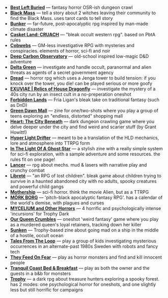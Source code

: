 <!-- TITLE: RPGs -->
<!-- SUBTITLE: Short summaries of various TTRPGS -->

- **[Best Left Buried](https://www.drivethrurpg.com/product/254584/Best-Left-Buried-Cryptdiggers-Guide-To-Survival)** — fantasy horror OSR-ish dungeon crawl
- **[Black Mass](https://www.kickstarter.com/projects/willjobst/black-mass/description)** — tell a story about 2 witches leaving their community to find the Black Mass. uses tarot cards to tell story
- **[Bunker](https://www.kickstarter.com/projects/hauntedmeat/bunker-an-osr-zine/description)** — far-future, post-apocalyptic rpg inspired by man-made climate disaster
- **[Casket Land: CRUACH](https://www.kickstarter.com/projects/bones/casket-land-cruach/description)** — "bleak occult western rpg". based on PbtA rules
- **[Cobwebs](https://www.kickstarter.com/projects/exaltedfuneral/cobwebs/description)** — GM-less investigative RPG with mysteries and conspiracies. elements of horror, sci-fi and noir
- **[Deep Carbon Observatory](https://www.kickstarter.com/projects/gawain/deep-carbon-observatory-remastered/description)** — old-school inspired low-magic D&D adventure
- **[Delta Green](https://www.drivethrurpg.com/product/236576/Delta-Green-The-RolePlaying-Game)** — investigate and handle occult, paranormal and alien threats as agents of a secret government agency
- **[Dread](http://www.tiltingatwindmills.net/games/dread/)** — horror rpg which uses a Jenga tower to build tension: if you knock over the tower, you die! can be played serious or more goofy
- **[EXUVIAE | Relics of House Dragonfly](https://www.kickstarter.com/projects/1396553321/exuviae-relics-of-house-dragonfly/description)** — investigate the mystery of a 40s city run by an insect cult in a no-preperation oneshot
- **[Forbidden Lands](https://frialigan.se/en/games/forbidden-lands/)** — Fria Ligan's bleak take on traditional fantasy (such as DnD)
- **[Green Dawn Mall](https://www.kickstarter.com/projects/2060348300/green-dawn-mall-a-zine-quest-game-0/description)** — zine for one/two-shots where you play a group of teens exploring an "endless, distorted" shopping mall
- **[Heart: The City Beneath](https://www.kickstarter.com/projects/gshowitt/heart-the-city-beneath/description)** ⁠— dark dungeon crawling game where you delve deeper under the city and find weird and scarier stuff (by Grant Howitt!)
- **[Hyper Light Drifter](https://www.kickstarter.com/projects/metalweavegames/hld-rpg/description)** ⁠— meant to be a translation of the HLD mechanics, lore and atmosphere into TTRPG form
- **[In The Light Of A Ghost Star](https://natetreme.itch.io/itloags)** — a stylish zine with a really simple system for sci-fi exploration, with a sample adventure and some resources. the rules fit on one page!
- **[Lancer](https://www.kickstarter.com/projects/massifpress/lancer/description)** ⁠— rpg about mechs. mud & lasers with narrative play and crunchy combat
- **[Libreté](https://www.kickstarter.com/projects/gmdk/librete-an-rpg-of-lost-children/description)** — "an RPG of lost children". bleak game about children trying to survive in a haunted abandoned city with no adults, spooky creatures and powerful child gangs 
- **[Mothership](https://www.mothershiprpg.com/)** ⁠— sci-fi horror. think the movie Alien, but as a TTRPG
- **[MÖRK BORG](https://www.kickstarter.com/projects/jnohr/mork-borg/description)** — 'pitch-black apocalyptic fantasy RPG'. has a calendar of the world's demise, with plagues and curses
- **[MYCELIUM and Other Horrors](https://www.kickstarter.com/projects/tknyarlathotep/mycelium-and-other-horrors-4-incursions-for-trophy-dark-rpg/description)** — 4 horrific and psychologically intense 'incursions' for Trophy Dark
- **[Our Queen Crumbles](https://www.kickstarter.com/projects/blooperly/our-queen-crumbles-a-weird-fantasy-rpg/description)** — oneshot 'weird fantasy' game where you play as a murdered queen's loyal retainers, tracking down her killer
- **[Sunken](https://www.kickstarter.com/projects/mikemartens/sunken/description)** — Trophy-based zine about going mad on a ship in the middle of a hostile, occult ocean
- **[Tales From The Loop](https://frialigan.se/en/games/tales-from-the-loop/)** — play a group of kids investigating mysterious occurrences in an alternate-past 1980s Sweden with robots and fancy tech
- **[They Feed On Fear](https://www.kickstarter.com/projects/alexeivella/they-feed-on-fear-a-horror-rpg/description)** — play as horror monsters and find and kill innocent people
- **[Tranquil Coast Bed & Breakfast](https://worldchampgameco.itch.io/tranquil-coast-bed-breakfast)** — play as both the owner and the guests in a b&b for monsters
- **[Trophy](https://www.kickstarter.com/projects/gauntlet/trophy-rpg/description)** — a dark rpg about treasure hunters exploring a spooky forest. has 2 modes: one psychological horror for oneshots, and one slightly less but still horrific for campaigns